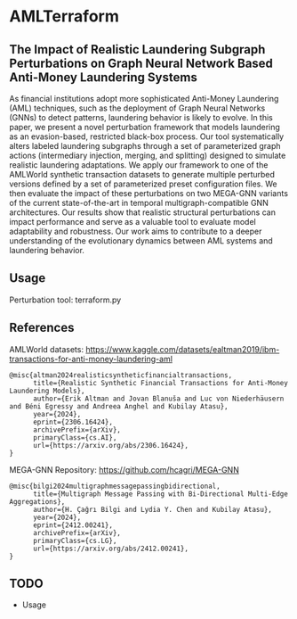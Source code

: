 # AMLTerraform
## The Impact of Realistic Laundering Subgraph Perturbations on Graph Neural Network Based Anti-Money Laundering Systems
As financial institutions adopt more sophisticated Anti-Money Laundering (AML) techniques, such as the deployment of Graph Neural Networks (GNNs) to detect patterns, laundering behavior is likely to evolve. In this paper, we present a novel perturbation framework that models laundering as an evasion-based, restricted black-box process. Our tool systematically alters labeled laundering subgraphs through a set of parameterized graph actions (intermediary injection, merging, and splitting) designed to simulate realistic laundering adaptations. We apply our framework to one of the AMLWorld synthetic transaction datasets to generate multiple perturbed versions defined by a set of parameterized preset configuration files. We then evaluate the impact of these perturbations on two MEGA-GNN variants of the current state-of-the-art in temporal multigraph-compatible GNN architectures. Our results show that realistic structural perturbations can impact performance and serve as a valuable tool to evaluate model adaptability and robustness. Our work aims to contribute to a deeper understanding of the evolutionary dynamics between AML systems and laundering behavior.

## Usage
Perturbation tool: terraform.py

## References
AMLWorld datasets: https://www.kaggle.com/datasets/ealtman2019/ibm-transactions-for-anti-money-laundering-aml
```
@misc{altman2024realisticsyntheticfinancialtransactions,
      title={Realistic Synthetic Financial Transactions for Anti-Money Laundering Models}, 
      author={Erik Altman and Jovan Blanuša and Luc von Niederhäusern and Béni Egressy and Andreea Anghel and Kubilay Atasu},
      year={2024},
      eprint={2306.16424},
      archivePrefix={arXiv},
      primaryClass={cs.AI},
      url={https://arxiv.org/abs/2306.16424}, 
}
```


MEGA-GNN Repository: https://github.com/hcagri/MEGA-GNN
```
@misc{bilgi2024multigraphmessagepassingbidirectional,
      title={Multigraph Message Passing with Bi-Directional Multi-Edge Aggregations}, 
      author={H. Çağrı Bilgi and Lydia Y. Chen and Kubilay Atasu},
      year={2024},
      eprint={2412.00241},
      archivePrefix={arXiv},
      primaryClass={cs.LG},
      url={https://arxiv.org/abs/2412.00241}, 
}
```

## TODO
- Usage

